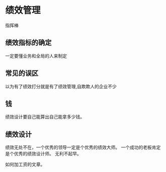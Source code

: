 # 绩效管理
指挥棒  


## 绩效指标的确定
一定要懂业务和全局的人来制定   

## 常见的误区
以为有了绩效打分就是有了绩效管理,自欺欺人的企业不少  

## 钱
绩效设计要自己能算出自己能拿多少钱。

## 绩效设计
绩效无处不在，一个优秀的领导一定是个优秀的绩效大师。
一个成功的老板肯定是个优秀的绩效设计师。
无利不起早。

如何加工资的文章。